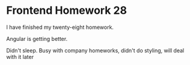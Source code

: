 # Frontend Homework 28

I have finished my twenty-eight homework.

Angular is getting better.

Didn't sleep. Busy with company homeworks,
didn't do styling, will deal with it later

